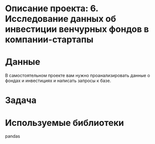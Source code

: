 # Описание проекта: 6. Исследование данных об инвестиции венчурных фондов в компании-стартапы


# Данные
В самостоятельном проекте вам нужно проанализировать данные о фондах и инвестициях и написать запросы к базе.

# Задача

# Используемые библиотеки
pandas
